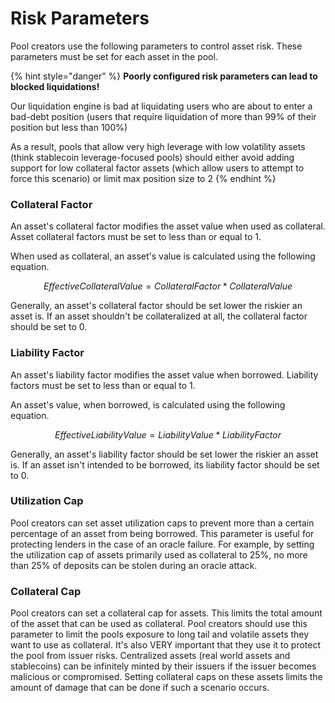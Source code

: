 # Risk Parameters

Pool creators use the following parameters to control asset risk. These parameters must be set for each asset in the pool.

{% hint style="danger" %}
**Poorly configured risk parameters can lead to blocked liquidations!**

Our liquidation engine is bad at liquidating users who are about to enter a bad-debt position (users that require liquidation of more than 99% of their position but less than 100%)

As a result, pools that allow very high leverage with low volatility assets (think stablecoin leverage-focused pools) should either avoid adding support for low collateral factor assets (which allow users to attempt to force this scenario) or limit max position size to 2
{% endhint %}

### Collateral Factor

An asset's collateral factor modifies the asset value when used as collateral. Asset collateral factors must be set to less than or equal to 1.

When used as collateral, an asset's value is calculated using the following equation.

$$Effective CollateralValue= CollateralFactor * CollateralValue$$

Generally, an asset's collateral factor should be set lower the riskier an asset is. If an asset shouldn't be collateralized at all, the collateral factor should be set to 0.

### Liability Factor

An asset's liability factor modifies the asset value when borrowed. Liability factors must be set to less than or equal to 1.

An asset's value, when borrowed, is calculated using the following equation.

$$EffectiveLiabilityValue=LiabilityValue*LiabilityFactor$$

Generally, an asset's liability factor should be set lower the riskier an asset is. If an asset isn't intended to be borrowed, its liability factor should be set to 0.

### Utilization Cap

Pool creators can set asset utilization caps to prevent more than a certain percentage of an asset from being borrowed. This parameter is useful for protecting lenders in the case of an oracle failure. For example, by setting the utilization cap of assets primarily used as collateral to 25%, no more than 25% of deposits can be stolen during an oracle attack.

### Collateral Cap

Pool creators can set a collateral cap for assets. This limits the total amount of the asset that can be used as collateral. Pool creators should use this parameter to limit the pools exposure to long tail and volatile assets they want to use as collateral. It's also VERY important that they use it to protect the pool from issuer risks. Centralized assets (real world assets and stablecoins) can be infinitely minted by their issuers if the issuer becomes malicious or compromised. Setting collateral caps on these assets limits the amount of damage that can be done if such a scenario occurs.&#x20;

